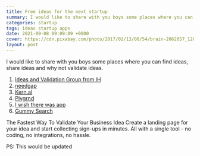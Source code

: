 ```yaml
---
title: Free ideas for the next startup
summary: I would like to share with you boys some places where you can find ideas, share ideas and why not validate ideas. All with a single tool - no coding, no integrations, no hassle.
categories: startup
tags: ideas startup apps
date: 2021-09-08 09:09:09 +0000
cover: https://cdn.pixabay.com/photo/2017/02/13/08/54/brain-2062057_1280.jpg
layout: post
---
```


I would like to share with you boys some places where you can find ideas, share ideas and why not validate ideas.

1. [Ideas and Validation Group from IH](https://www.indiehackers.com/group/ideas-and-validation)
2. [needgap](https://needgap.com/)
3. [Kern.al](https://kern.al/)
4. [Plygrnd](https://plygrnd.xyz/)
5. [I wish there was app](https://iwishtherewas.app/)
6. [Gummy Search](https://gummysearch.com/)


The Fastest Way To Validate Your Business Idea
Create a landing page for your idea and start collecting sign-ups in minutes. All with a single tool - no coding, no integrations, no hassle.

PS: This would be updated
